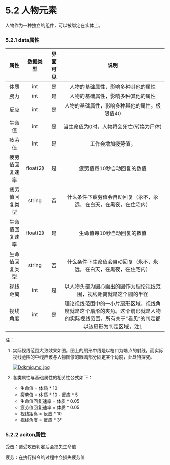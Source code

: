 # 5.2 人物元素

人物作为一种独立的组件，可以被绑定在实体上。

### 5.2.1 data属性

|      属性      | 数据类型 | 界面可见 |                             说明                             |
| :------------: | :------: | :------: | :----------------------------------------------------------: |
|      体质      |   int    |    是    |              人物的基础属性，影响多种其他的属性              |
|      腕力      |   int    |    是    |              人物的基础属性，影响多种其他的属性              |
|      反应      |   int    |    是    |         人物的基础属性，影响多种其他的属性。极限值40         |
|     生命值     |   int    |    是    |           当生命值为0时，人物将会死亡(转换为尸体)            |
|     疲劳值     |   int    |    是    |                      工作会增加疲劳值。                      |
| 疲劳值回复速率 | float(2) |    是    |                  疲劳值每10秒自动回复的数值                  |
| 疲劳值回复类型 |  string  |    否    | 什么条件下疲劳值会自动回复（永不，永远，在白天，在黑夜，在住宅内） |
| 生命值回复速率 | float(2) |    是    |                  生命值每10秒自动回复的数值                  |
| 生命值回复类型 |  string  |    否    | 什么条件下生命值会自动回复（永不，永远，在白天，在黑夜，在住宅内） |
|    视线距离    |   int    |    是    | 以人物头部为圆心画出的圆作为理论视线范围，视线距离就是这个圆的半径 |
|    视线角度    |   int    |    是    | 理论视线范围中的一小片扇形区域，视线角度就是这个扇形的夹角。这个扇形就是人物的实际视线范围，所有关于“看见”的判定都以该扇形为判定区域，注1 |

注：

1. 实际视线范围大致效果如图。图上的扇形中线是以枪口为端点的射线，而实际视线范围的中线应该与人物图像的眼睛部分固定某个角度，此处待探究。

   [![Ddkmiq.md.jpg](https://s3.ax1x.com/2020/11/25/Ddkmiq.md.jpg)](https://imgchr.com/i/Ddkmiq)

2. 各类属性与基础属性的相关性公式如下：
   - 生命值 = 体质 * 10
   - 疲劳值 = 体质 * 10 - 反应 * 5
   - 生命值回复速率 = 体质 * 0.05
   - 疲劳值回复速率 = 体质 * 0.05
   - 视线距离 = 反应 * 10
   - 视线角度 = 反应 * 3°



### 5.2.2 aciton属性

受击：遭受攻击判定后会损失生命值

疲劳：在执行指令的过程中会损失疲劳值



